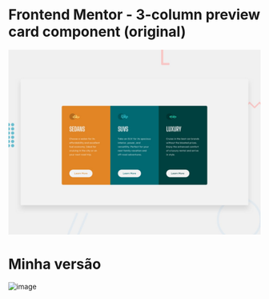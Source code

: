 # Frontend Mentor - 3-column preview card component (original)

![Design preview for the 3-column preview card component coding challenge](./design/desktop-preview.jpg)


# Minha versão
![image](https://user-images.githubusercontent.com/65836646/122657320-ea0c9900-d138-11eb-8b9c-fc808959af97.png)
